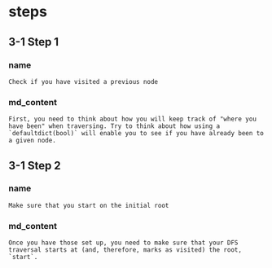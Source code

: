 <!---title{print_ordered_file_structure() Function Part 1}--->    

<!--badges={Python:9,Algorithms:9}-->

<!--concepts={directedGraphs, introToGraphs, useOfGraphs, Depth First Search (DFS), Stack Manipulation}-->

# steps

## 3-1 Step 1

### name

```
Check if you have visited a previous node
```

### md_content

```
First, you need to think about how you will keep track of "where you have been" when traversing. Try to think about how using a `defaultdict(bool)` will enable you to see if you have already been to a given node. 
```

## 3-1 Step 2

### name

```
Make sure that you start on the initial root
```

### md_content

```
Once you have those set up, you need to make sure that your DFS traversal starts at (and, therefore, marks as visited) the root, `start`.
```

